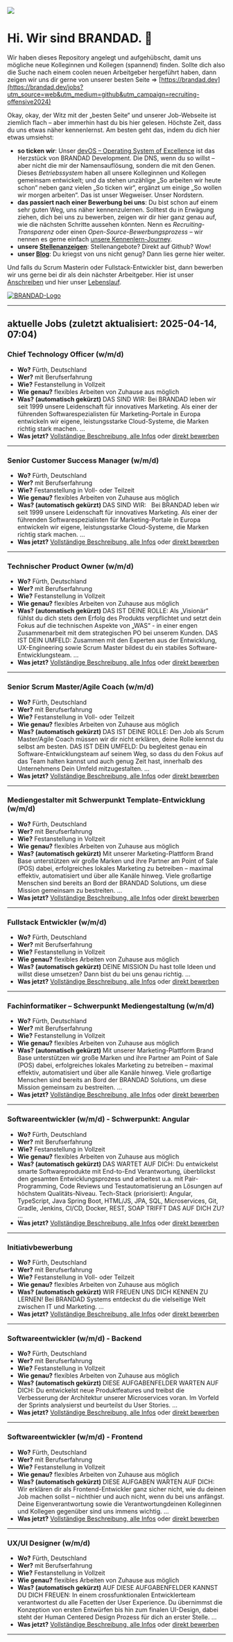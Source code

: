 [![](../assets/brandad_title_banner.jpg)](https://brandad.dev/kontakt)

# Hi. Wir sind BRANDAD. 👋

Wir haben dieses Repository angelegt und aufgehübscht, damit uns mögliche neue Kolleginnen und Kollegen (spannend) finden. Sollte dich also die Suche nach einem coolen neuen Arbeitgeber hergeführt haben, dann zeigen wir uns dir gerne von unserer besten Seite => [https://brandad.dev](https://brandad.dev/jobs?utm_source=web&utm_medium=github&utm_campaign=recruiting-offensive2024)

Okay, okay, der Witz mit der „besten Seite“ und unserer Job-Webseite ist ziemlich flach – aber immerhin hast du bis hier gelesen. Höchste Zeit, dass du uns etwas näher kennenlernst. Am besten geht das, indem du dich hier etwas umsiehst:

- **so ticken wir**: Unser [devOS – Operating System of Excellence](https://brandad-group.github.io/devOS/) ist das Herzstück von BRANDAD Development. Die DNS, wenn du so willst – aber nicht die mir der Namensauflösung, sondern die mit den Genen. Dieses *Betriebssystem* haben all unsere Kolleginnen und Kollegen gemeinsam entwickelt; und da stehen unzählige „So arbeiten wir heute schon“ neben ganz vielen „So ticken wir“, ergänzt um einige „So wollen wir morgen arbeiten“. Das ist unser Wegweiser. Unser Nordstern.
- **das passiert nach einer Bewerbung bei uns**: Du bist schon auf einem sehr guten Weg, uns näher kennenzulernen. Solltest du in Erwägung ziehen, dich bei uns zu bewerben, zeigen wir dir hier ganz genau auf, wie die nächsten Schritte aussehen könnten. Nenn es *Recruiting-Transparenz* oder einen *Open-Source-Bewerbungsprozess* – wir nennen es gerne einfach [unsere Kennenlern-Journey](../jobs/kennenlern-journey.md).
- **unsere [Stellenanzeigen](../jobs/jobs.md)**: Stellenangebote? Direkt auf Github? Wow!
- **unser [Blog](https://brandad.dev/blog?utm_source=web&utm_medium=github&utm_campaign=recruiting-offensive2024)**: Du kriegst von uns nicht genug? Dann lies gerne hier weiter.

Und falls du Scrum Masterin oder Fullstack-Entwickler bist, dann bewerben wir uns gerne bei dir als dein nächster Arbeitgeber. Hier ist unser [Anschreiben](../jobs/anschreiben.md) und hier unser [Lebenslauf](../jobs/lebenslauf.md).

[![BRANDAD-Logo](../assets/brandad_logo.png)](https://brandad.dev?utm_source=web&utm_medium=github&utm_campaign=recruiting-offensive2024)

---

## aktuelle Jobs (zuletzt aktualisiert: 2025-04-14, 07:04)

### Chief Technology Officer (w/m/d)

- **Wo?** Fürth, Deutschland
- **Wer?** mit Berufserfahrung
- **Wie?** Festanstellung in Vollzeit
- **Wie genau?** flexibles Arbeiten von Zuhause aus möglich
- **Was? (automatisch gekürzt)** DAS SIND WIR:  Bei BRANDAD leben wir seit 1999 unsere Leidenschaft für innovatives Marketing. Als einer der führenden Softwarespezialisten für Marketing-Portale in Europa entwickeln wir eigene, leistungsstarke Cloud-Systeme, die Marken richtig stark machen. ...
- **Was jetzt?** [Vollständige Beschreibung, alle Infos](https://brandad.softgarden.io/job/55316842) oder [direkt bewerben](https://jobdb.softgarden.de/jobdb/public/jobposting/applyonline/click?jp=55316842&ADP)

---

### Senior Customer Success Manager (w/m/d)

- **Wo?** Fürth, Deutschland
- **Wer?** mit Berufserfahrung
- **Wie?** Festanstellung in Voll- oder Teilzeit
- **Wie genau?** flexibles Arbeiten von Zuhause aus möglich
- **Was? (automatisch gekürzt)** DAS SIND WIR:    Bei BRANDAD leben wir seit 1999 unsere Leidenschaft für innovatives Marketing. Als einer der führenden Softwarespezialisten für Marketing-Portale in Europa entwickeln wir eigene, leistungsstarke Cloud-Systeme, die Marken richtig stark machen. ...
- **Was jetzt?** [Vollständige Beschreibung, alle Infos](https://brandad.softgarden.io/job/55153953) oder [direkt bewerben](https://jobdb.softgarden.de/jobdb/public/jobposting/applyonline/click?jp=55153953&ADP)

---

### Technischer Product Owner (w/m/d)  

- **Wo?** Fürth, Deutschland
- **Wer?** mit Berufserfahrung
- **Wie?** Festanstellung in Vollzeit
- **Wie genau?** flexibles Arbeiten von Zuhause aus möglich
- **Was? (automatisch gekürzt)** DAS IST DEINE ROLLE: Als „Visionär“ fühlst du dich stets dem Erfolg des Produkts verpflichtet und setzt dein Fokus auf die technischen Aspekte von „WAS“ - in einer engen Zusammenarbeit mit dem strategischen PO bei unserem Kunden. DAS IST DEIN UMFELD:  Zusammen mit den Experten aus der Entwicklung, UX-Engineering sowie Scrum Master bildest du ein stabiles Software-Entwicklungsteam. ...
- **Was jetzt?** [Vollständige Beschreibung, alle Infos](https://brandad.softgarden.io/job/21026240) oder [direkt bewerben](https://jobdb.softgarden.de/jobdb/public/jobposting/applyonline/click?jp=21026240&ADP)

---

### Senior Scrum Master/Agile Coach (w/m/d)

- **Wo?** Fürth, Deutschland
- **Wer?** mit Berufserfahrung
- **Wie?** Festanstellung in Voll- oder Teilzeit
- **Wie genau?** flexibles Arbeiten von Zuhause aus möglich
- **Was? (automatisch gekürzt)** DAS IST DEINE ROLLE: Den Job als Scrum Master/Agile Coach müssen wir dir nicht erklären, deine Rolle kennst du selbst am besten. DAS IST DEIN UMFELD:  Du begleitest genau ein Software-Entwicklungsteam auf seinem Weg, so dass du den Fokus auf das Team halten kannst und auch genug Zeit hast, innerhalb des Unternehmens Dein Umfeld mitzugestalten. ...
- **Was jetzt?** [Vollständige Beschreibung, alle Infos](https://brandad.softgarden.io/job/14636793) oder [direkt bewerben](https://jobdb.softgarden.de/jobdb/public/jobposting/applyonline/click?jp=14636793&ADP)

---

### Mediengestalter mit Schwerpunkt Template-Entwicklung (w/m/d)

- **Wo?** Fürth, Deutschland
- **Wer?** mit Berufserfahrung
- **Wie?** Festanstellung in Vollzeit
- **Wie genau?** flexibles Arbeiten von Zuhause aus möglich
- **Was? (automatisch gekürzt)** Mit unserer Marketing-Plattform Brand Base unterstützen wir große Marken und ihre Partner am Point of Sale (POS) dabei, erfolgreiches lokales Marketing zu betreiben – maximal effektiv, automatisiert und über alle Kanäle hinweg. Viele großartige Menschen sind bereits an Bord der BRANDAD Solutions, um diese Mission gemeinsam zu bestreiten. ...
- **Was jetzt?** [Vollständige Beschreibung, alle Infos](https://brandad.softgarden.io/job/53099954) oder [direkt bewerben](https://jobdb.softgarden.de/jobdb/public/jobposting/applyonline/click?jp=53099954&ADP)

---

### Fullstack Entwickler (w/m/d)

- **Wo?** Fürth, Deutschland
- **Wer?** mit Berufserfahrung
- **Wie?** Festanstellung in Vollzeit
- **Wie genau?** flexibles Arbeiten von Zuhause aus möglich
- **Was? (automatisch gekürzt)** DEINE MISSION  Du hast tolle Ideen und willst diese umsetzen? Dann bist du bei uns genau richtig. ...
- **Was jetzt?** [Vollständige Beschreibung, alle Infos](https://brandad.softgarden.io/job/14636788) oder [direkt bewerben](https://jobdb.softgarden.de/jobdb/public/jobposting/applyonline/click?jp=14636788&ADP)

---

### Fachinformatiker – Schwerpunkt Mediengestaltung (w/m/d)

- **Wo?** Fürth, Deutschland
- **Wer?** mit Berufserfahrung
- **Wie?** Festanstellung in Vollzeit
- **Wie genau?** flexibles Arbeiten von Zuhause aus möglich
- **Was? (automatisch gekürzt)** Mit unserer Marketing-Plattform Brand Base unterstützen wir große Marken und ihre Partner am Point of Sale (POS) dabei, erfolgreiches lokales Marketing zu betreiben – maximal effektiv, automatisiert und über alle Kanäle hinweg. Viele großartige Menschen sind bereits an Bord der BRANDAD Solutions, um diese Mission gemeinsam zu bestreiten. ...
- **Was jetzt?** [Vollständige Beschreibung, alle Infos](https://brandad.softgarden.io/job/51733488) oder [direkt bewerben](https://jobdb.softgarden.de/jobdb/public/jobposting/applyonline/click?jp=51733488&ADP)

---

### Software­entwickler (w/m/d) - Schwerpunkt: Angular

- **Wo?** Fürth, Deutschland
- **Wer?** mit Berufserfahrung
- **Wie?** Festanstellung in Vollzeit
- **Wie genau?** flexibles Arbeiten von Zuhause aus möglich
- **Was? (automatisch gekürzt)** DAS WARTET AUF DICH: Du entwickelst smarte Softwareprodukte mit End-to-End Verantwortung, überblickst den gesamten Entwicklungsprozess und arbeitest u.a. mit Pair-Programming, Code Reviews und Testautomatisierung an Lösungen auf höchstem Qualitäts-Niveau. Tech-Stack (priorisiert): Angular, TypeScript, Java Spring Boot, HTML/JS, JPA, SQL, Microservices, Git, Gradle, Jenkins, CI/CD, Docker, REST, SOAP  TRIFFT DAS AUF DICH ZU? ...
- **Was jetzt?** [Vollständige Beschreibung, alle Infos](https://brandad.softgarden.io/job/14637273) oder [direkt bewerben](https://jobdb.softgarden.de/jobdb/public/jobposting/applyonline/click?jp=14637273&ADP)

---

### Initiativbewerbung

- **Wo?** Fürth, Deutschland
- **Wer?** mit Berufserfahrung
- **Wie?** Festanstellung in Voll- oder Teilzeit
- **Wie genau?** flexibles Arbeiten von Zuhause aus möglich
- **Was? (automatisch gekürzt)** WIR FREUEN UNS DICH KENNEN ZU LERNEN! Bei BRANDAD Systems entdeckst du die vielseitige Welt zwischen IT und Marketing. ...
- **Was jetzt?** [Vollständige Beschreibung, alle Infos](https://brandad.softgarden.io/job/14636423) oder [direkt bewerben](https://jobdb.softgarden.de/jobdb/public/jobposting/applyonline/click?jp=14636423&ADP)

---

### Softwareentwickler (w/m/d) - Backend

- **Wo?** Fürth, Deutschland
- **Wer?** mit Berufserfahrung
- **Wie?** Festanstellung in Vollzeit
- **Wie genau?** flexibles Arbeiten von Zuhause aus möglich
- **Was? (automatisch gekürzt)** DIESE AUFGABENFELDER WARTEN AUF DICH:  Du entwickelst neue Produktfeatures und treibst die Verbesserung der Architektur unserer Microservices voran. Im Vorfeld der Sprints analysierst und beurteilst du User Stories. ...
- **Was jetzt?** [Vollständige Beschreibung, alle Infos](https://brandad.softgarden.io/job/14638203) oder [direkt bewerben](https://jobdb.softgarden.de/jobdb/public/jobposting/applyonline/click?jp=14638203&ADP)

---

### Softwareentwickler (w/m/d) - Frontend

- **Wo?** Fürth, Deutschland
- **Wer?** mit Berufserfahrung
- **Wie?** Festanstellung in Vollzeit
- **Wie genau?** flexibles Arbeiten von Zuhause aus möglich
- **Was? (automatisch gekürzt)** DIESE AUFGABEN WARTEN AUF DICH: Wir erklären dir als Frontend-Entwickler ganz sicher nicht, wie du deinen Job machen sollst – nichthier und auch nicht, wenn du bei uns anfängst. Deine Eigenverantwortung sowie die Verantwortungdeinen Kolleginnen und Kollegen gegenüber sind uns immens wichtig. ...
- **Was jetzt?** [Vollständige Beschreibung, alle Infos](https://brandad.softgarden.io/job/14637498) oder [direkt bewerben](https://jobdb.softgarden.de/jobdb/public/jobposting/applyonline/click?jp=14637498&ADP)

---

### UX/UI Designer (w/m/d)

- **Wo?** Fürth, Deutschland
- **Wer?** mit Berufserfahrung
- **Wie?** Festanstellung in Vollzeit
- **Wie genau?** flexibles Arbeiten von Zuhause aus möglich
- **Was? (automatisch gekürzt)** AUF DIESE AUFGABENFELDER KANNST DU DICH FREUEN:  In einem crossfunktionalen Entwicklerteam verantwortest du alle Facetten der User Experience. Du übernimmst die Konzeption von ersten Entwürfen bis hin zum finalen UI-Design, dabei steht der Human Centered Design Prozess für dich an erster Stelle. ...
- **Was jetzt?** [Vollständige Beschreibung, alle Infos](https://brandad.softgarden.io/job/14637288) oder [direkt bewerben](https://jobdb.softgarden.de/jobdb/public/jobposting/applyonline/click?jp=14637288&ADP)

---
